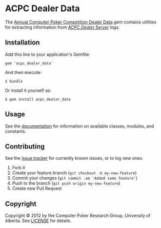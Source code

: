 ACPC Dealer Data
==================

The [Annual Computer Poker Competition Dealer Data][ACPC Dealer Data GitHub] gem contains utilities for extracting information from [<em>ACPC Dealer Server</em>][ACPC competition server] logs.

## Installation

Add this line to your application's Gemfile:

    gem 'acpc_dealer_data'

And then execute:

    $ bundle

Or install it yourself as:

    $ gem install acpc_dealer_data

## Usage

See the [documentation][docs] for information on available classes, modules, and constants.

## Contributing

See the [issue tracker](https://github.com/dmorrill10/acpc_dealer_data/issues) for currently known issues, or to log new ones.

1. Fork it
2. Create your feature branch (`git checkout -b my-new-feature`)
3. Commit your changes (`git commit -am 'Added some feature'`)
4. Push to the branch (`git push origin my-new-feature`)
5. Create new Pull Request

Copyright
---------
Copyright &copy; 2012 by the Computer Poker Research Group, University of Alberta. See [LICENSE](LICENSE.md) for details.

<!---
    Link references
    ================
-->

[ACPC Dealer Data GitHub]: https://github.com/dmorrill10/acpc_dealer_data#readme
[ACPC competition server]: http://www.computerpokercompetition.org/index.php?option=com_rokdownloads&view=folder&Itemid=59
[docs]: http://rubydoc.info/github/dmorrill10/acpc_dealer_data/frames
